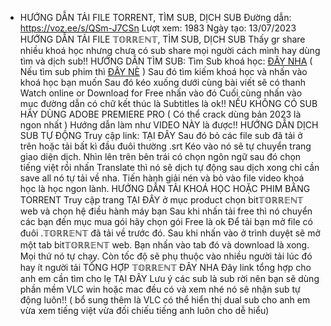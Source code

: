 - HƯỚNG DẪN TẢI FILE TORRENT, TÌM SUB, DỊCH SUB
  Đường dẫn:
  https://voz.ee/s/QSm-J7CSn
  Lượt xem: 1983
  Ngày tạo: 13/07/2023
  HƯỚNG DẪN TẢI FILE 𝕋𝕆ℝℝ𝔼ℕ𝕋, TÌM SUB, DỊCH SUB
  Thấy gr share nhiều khoá học nhưng chưa có sub share mọi người cách mình hay dùng tìm và dịch sub!!
  HƯỚNG DẪN TÌM SUB:
  Tìm Sub khoá học: [ĐÂY NHA](https://l.facebook.com/l.php?u=https%3A%2F%2Fonline-courses.club%2Fdmca%2F%3Ffbclid%3DIwAR3Ic3C9hihkUQAICoJSy2pv4iXiBo5IqLIwuXjyoAYQzlPc5RzAcCGyw1E&h=AT3ZycrOWJr-JH3toxEYLVs28fsSKjo7VacOLYv7WO8QYjl_CaXgSxD_LUM_6aQF4iMG5Ei5KFKraV4CJH5_YtLU_duML21xA-vRTSWzkbaUTlxqfgKcHlHaPsSqMz2VTY7rR7I9PQ&__tn__=-UK-R&c[0]=AT1A2mWBYFDJFQrwfXuMJjunlpLDv00D_2R_BIDpaYlCAyV-QymYB62t9trFwhe6QsaA-3meDPz84TOehvyakqLSgtDbQsAbKG--QjBG9SOKWEmtd9jST2na4fqIx7rJ4NlL-7RUjsbupkheNxytiIeBI-nbVTBfWJi27Go) ( Nếu tìm sub phim thì [ĐÂY NÈ](https://l.facebook.com/l.php?u=https%3A%2F%2Fsubscene.com%2F%3Ffbclid%3DIwAR0OGqEQ0cOrt1BPb1SFMkkNo5InB4o9aM1LeXdGEIttKDrUc1TCg_RehA0&h=AT1Nq-MxK5GQONgp0qUJqRp_yWxrqNFF_ZBhxPERJ4c-5Plq7TrGLa9QBQj0Iq0HX-qTQtgOBxbabthAbjbokOgdBOmqlpZydQpHbXWOQyQThGy9H-VBQbjwvG2NUBk877zH43Exsw&__tn__=-UK-R&c[0]=AT1A2mWBYFDJFQrwfXuMJjunlpLDv00D_2R_BIDpaYlCAyV-QymYB62t9trFwhe6QsaA-3meDPz84TOehvyakqLSgtDbQsAbKG--QjBG9SOKWEmtd9jST2na4fqIx7rJ4NlL-7RUjsbupkheNxytiIeBI-nbVTBfWJi27Go) )
  Sau đó tìm kiếm khoá học và nhấn vào khoá học bạn muốn
  Sau đó kéo xuống dưới cùng bài viết sẽ có thanh Watch online or Download for Free nhấn vào đó
  Cuối cùng nhấn vào mục đường dẫn có chữ kết thúc là Subtitles là ok!!
  NẾU KHÔNG CÓ SUB HÃY DÙNG ADOBE PREMIERE PRO ( Có thể crack dùng bản 2023 là ngon nhất )
  Hướng dẫn làm như VIDEO NÀY là được!!
  HƯỚNG DẪN DỊCH SUB TỰ ĐỘNG
  Truy cập link: TẠI ĐÂY
  Sau đó bỏ các file sub đã tải ở trên hoặc tải bất kì đầu đuôi thường .srt
  Kéo vào nó sẽ tự chuyển trang giao diện dịch. Nhìn lên trên bên trái có chọn ngôn ngữ sau đó chọn tiếng việt rồi nhấn Translate thì nó sẽ dịch tự động sau dịch xong chỉ cần save all nó tự tải về nha. Tiến hành giải nén và bỏ vào file video khoá học là học ngon lành.
  HƯỚNG DẪN TẢI KHOÁ HỌC HOẶC PHIM BẰNG TORRENT
  Truy cập trang TẠI ĐÂY ở mục product chọn bit𝕋𝕆ℝℝ𝔼ℕ𝕋 web và chọn hệ điều hành máy bạn
  Sau khi nhấn tải free thì nó chuyển các bạn đến mục mua gói hãy chọn gói Free là ok
  Để tải bạn mở file có đuôi .𝕋𝕆ℝℝ𝔼ℕ𝕋 đã tải về trước đó. Sau khi nhấn vào ở trình duyệt sẽ mở một tab bit𝕋𝕆ℝℝ𝔼ℕ𝕋 web. Bạn nhấn vào tab đó và download là xong. Mọi thứ nó tự chạy. Còn tốc độ sẽ phụ thuộc vào nhiều người tải lúc đó hay ít người tải
  TỔNG HỢP 𝕋𝕆ℝℝ𝔼ℕ𝕋 ĐÂY NHA
  Đây link tổng hợp cho anh em cần tìm cho lẹ TẠI ĐÂY
  Lưu ý các sub là sub rời nên bạn sẽ dùng phần mềm VLC win hoặc mac đều có và xem nhé nó sẽ nhận sub tự động luôn!! ( bổ sung thêm là VLC có thể hiển thị dual sub cho anh em vừa xem tiếng việt vừa đối chiếu tiếng anh luôn cho dễ hiểu)